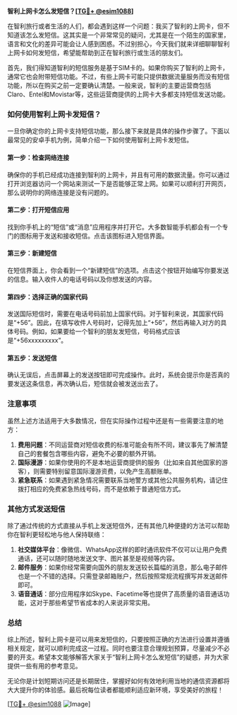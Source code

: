 **智利上网卡怎么发短信？[[TG💪+ @esim1088](https://t.me/s/esim1088)]**

在智利旅行或者生活的人们，都会遇到这样一个问题：我买了智利的上网卡，但不知道该怎么发短信。这其实是一个非常常见的疑问，尤其是在一个陌生的国家里，语言和文化的差异可能会让人感到困惑。不过别担心，今天我们就来详细聊聊智利上网卡如何发短信，希望能帮助到正在智利旅行或生活的朋友们。

首先，我们得知道智利的短信服务是基于SIM卡的。如果你购买了智利的上网卡，通常它也会附带短信功能。不过，有些上网卡可能只提供数据流量服务而没有短信功能，所以在购买之前一定要确认清楚。一般来说，智利的主要运营商包括Claro、Entel和Movistar等，这些运营商提供的上网卡大多都支持短信发送功能。

### 如何使用智利上网卡发短信？

一旦你确定你的上网卡支持短信功能，那么接下来就是具体的操作步骤了。下面以最常见的安卓手机为例，简单介绍一下如何使用智利上网卡发短信。

#### 第一步：检查网络连接

确保你的手机已经成功连接到智利的上网卡，并且有可用的数据流量。你可以通过打开浏览器访问一个网站来测试一下是否能够正常上网。如果可以顺利打开网页，那么说明你的网络连接是没有问题的。

#### 第二步：打开短信应用

找到你手机上的“短信”或“消息”应用程序并打开它。大多数智能手机都会有一个专门的图标用于发送和接收短信。点击该图标进入短信界面。

#### 第三步：新建短信

在短信界面上，你会看到一个“新建短信”的选项。点击这个按钮开始编写你要发送的信息。输入收件人的电话号码以及你想发送的内容。

#### 第四步：选择正确的国家代码

发送国际短信时，需要在电话号码前加上国家代码。对于智利来说，其国家代码是“+56”。因此，在填写收件人号码时，记得先加上“+56”，然后再输入对方的具体号码。例如，如果要给一个智利的朋友发短信，号码格式应该是“+56xxxxxxxxx”。

#### 第五步：发送短信

确认无误后，点击屏幕上的发送按钮即可完成操作。此时，系统会提示你是否真的要发送这条信息，再次确认后，短信就会被发送出去了。

### 注意事项

虽然上述方法适用于大多数情况，但在实际操作过程中还是有一些需要注意的地方：

1. **费用问题**：不同运营商对短信收费的标准可能会有所不同，建议事先了解清楚自己的套餐包含哪些内容，避免不必要的额外开销。
2. **国际漫游**：如果你使用的不是本地运营商提供的服务（比如来自其他国家的游客），则需要特别留意国际漫游资费，以免产生高额账单。
3. **紧急联系**：如果遇到紧急情况需要联系当地警方或其他公共服务机构，请记住拨打相应的免费紧急热线号码，而不是依赖于普通短信方式。

### 其他方式发送短信

除了通过传统的方式直接从手机上发送短信外，还有其他几种便捷的方法可以帮助你在智利更轻松地与他人保持联络：

1. **社交媒体平台**：像微信、WhatsApp这样的即时通讯软件不仅可以让用户免费通话，还可以随时随地发送文字、图片甚至是视频等内容。
2. **邮件服务**：如果你经常需要向国外的朋友发送较长篇幅的消息，那么电子邮件也是一个不错的选择。只需登录邮箱账户，然后按照常规流程撰写并发送邮件即可。
3. **语音通话**：部分应用程序如Skype、Facetime等也提供了高质量的语音通话功能，这对于那些希望节省成本的人来说非常实用。

### 总结

综上所述，智利上网卡是可以用来发短信的，只要按照正确的方法进行设置并遵循相关规定，就可以顺利完成这一过程。同时也要注意合理规划预算，尽量减少不必要的开支。希望本文能够解答大家关于“智利上网卡怎么发短信”的疑惑，并为大家提供一些有用的参考意见。

无论你是计划短期访问还是长期居住，掌握好如何有效地利用当地的通信资源都将大大提升你的体验感。最后祝每位读者都能顺利适应新环境，享受美好的旅程！

[[TG💪+ @esim1088](https://t.me/s/esim1088) ![Image](https://i.postimg.cc/4NQfJmqS/Snipaste-2025-05-13-00-14-12.png)]